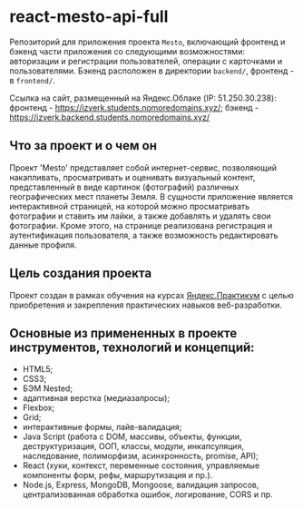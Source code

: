 # react-mesto-api-full

Репозиторий для приложения проекта `Mesto`, включающий фронтенд и бэкенд части
приложения со следующими возможностями: авторизации и регистрации пользователей,
операции с карточками и пользователями. Бэкенд расположен в директории
`backend/`, фронтенд - в `frontend/`.

Ссылка на сайт, размещенный на Яндекс.Облаке (IP: 51.250.30.238): фронтенд -
https://izverk.students.nomoredomains.xyz/; бэкенд -
https://izverk.backend.students.nomoredomains.xyz/

## Что за проект и о чем он

Проект 'Mesto' представляет собой интернет-сервис, позволяющий накапливать,
просматривать и оценивать визуальный контент, представленный в виде картинок
(фотографий) различных географических мест планеты Земля. В сущности приложение
является интерактивной страницей, на которой можно просматривать фотографии и
ставить им лайки, а также добавлять и удалять свои фотографии. Кроме этого, на
странице реализована регистрация и аутентификация пользователя, а также
возможность редактировать данные профиля.

## Цель создания проекта

Проект создан в рамках обучения на курсах
[Яндекс.Практикум](https://practicum.yandex.ru/) с целью приобретения и
закрепления практических навыков веб-разработки.

## Основные из примененных в проекте инструментов, технологий и концепций:

- HTML5;
- CSS3;
- БЭМ Nested;
- адаптивная верстка (медиазапросы);
- Flexbox;
- Grid;
- интерактивные формы, лайв-валидация;
- Java Script (работа с DOM, массивы, объекты, функции, деструктуризация, ООП,
  классы, модули, инкапсуляция, наследование, полиморфизм, асинхронность,
  promise, API);
- React (хуки, контекст, переменные состояния, управляемые компоненты форм,
  рефы, маршрутизация и пр.).
- Node.js, Express, MongoDB, Mongoose, валидация запросов, централизованная
  обработка ошибок, логирование, CORS и пр.
